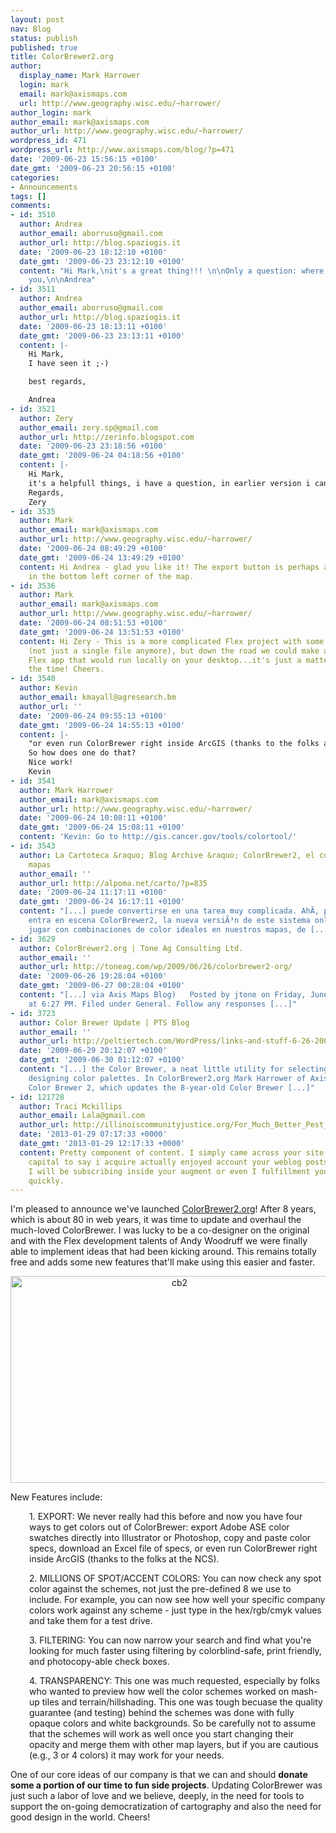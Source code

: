 ```yaml
---
layout: post
nav: Blog
status: publish
published: true
title: ColorBrewer2.org
author:
  display_name: Mark Harrower
  login: mark
  email: mark@axismaps.com
  url: http://www.geography.wisc.edu/~harrower/
author_login: mark
author_email: mark@axismaps.com
author_url: http://www.geography.wisc.edu/~harrower/
wordpress_id: 471
wordpress_url: http://www.axismaps.com/blog/?p=471
date: '2009-06-23 15:56:15 +0100'
date_gmt: '2009-06-23 20:56:15 +0100'
categories:
- Announcements
tags: []
comments:
- id: 3510
  author: Andrea
  author_email: aborruso@gmail.com
  author_url: http://blog.spaziogis.it
  date: '2009-06-23 18:12:10 +0100'
  date_gmt: '2009-06-23 23:12:10 +0100'
  content: "Hi Mark,\nit's a great thing!!! \n\nOnly a question: where is export button?\n\nThank
    you,\n\nAndrea"
- id: 3511
  author: Andrea
  author_email: aborruso@gmail.com
  author_url: http://blog.spaziogis.it
  date: '2009-06-23 18:13:11 +0100'
  date_gmt: '2009-06-23 23:13:11 +0100'
  content: |-
    Hi Mark,
    I have seen it ;-)

    best regards,

    Andrea
- id: 3521
  author: Zery
  author_email: zery.sp@gmail.com
  author_url: http://zerinfo.blogspot.com
  date: '2009-06-23 23:18:56 +0100'
  date_gmt: '2009-06-24 04:18:56 +0100'
  content: |-
    Hi Mark,
    it's a helpfull things, i have a question, in earlier version i can download the swf file so i can use it offline, is there a way in this version i can use it offline to??
    Regards,
    Zery
- id: 3535
  author: Mark
  author_email: mark@axismaps.com
  author_url: http://www.geography.wisc.edu/~harrower/
  date: '2009-06-24 08:49:29 +0100'
  date_gmt: '2009-06-24 13:49:29 +0100'
  content: Hi Andrea - glad you like it! The export button is perhaps a bit hidden...it's
    in the bottom left corner of the map.
- id: 3536
  author: Mark
  author_email: mark@axismaps.com
  author_url: http://www.geography.wisc.edu/~harrower/
  date: '2009-06-24 08:51:53 +0100'
  date_gmt: '2009-06-24 13:51:53 +0100'
  content: Hi Zery - This is a more complicated Flex project with some server interactions
    (not just a single file anymore), but down the road we could make a stand-alone
    Flex app that would run locally on your desktop...it's just a matter of finding
    the time! Cheers.
- id: 3540
  author: Kevin
  author_email: kmayall@agresearch.bm
  author_url: ''
  date: '2009-06-24 09:55:13 +0100'
  date_gmt: '2009-06-24 14:55:13 +0100'
  content: |-
    "or even run ColorBrewer right inside ArcGIS (thanks to the folks at the NCS)"
    So how does one do that?
    Nice work!
    Kevin
- id: 3541
  author: Mark Harrower
  author_email: mark@axismaps.com
  author_url: http://www.geography.wisc.edu/~harrower/
  date: '2009-06-24 10:08:11 +0100'
  date_gmt: '2009-06-24 15:08:11 +0100'
  content: 'Kevin: Go to http://gis.cancer.gov/tools/colortool/'
- id: 3543
  author: La Cartoteca &raquo; Blog Archive &raquo; ColorBrewer2, el color de los
    mapas
  author_email: ''
  author_url: http://alpoma.net/carto/?p=835
  date: '2009-06-24 11:17:11 +0100'
  date_gmt: '2009-06-24 16:17:11 +0100'
  content: "[...] puede convertirse en una tarea muy complicada. AhÃ­, precisamente,
    entra en escena ColorBrewer2, la nueva versiÃ³n de este sistema online que facilita
    jugar con combinaciones de color ideales en nuestros mapas, de [...]"
- id: 3629
  author: ColorBrewer2.org | Tone Ag Consulting Ltd.
  author_email: ''
  author_url: http://toneag.com/wp/2009/06/26/colorbrewer2-org/
  date: '2009-06-26 19:28:04 +0100'
  date_gmt: '2009-06-27 00:28:04 +0100'
  content: "[...] via Axis Maps Blog)   Posted by jtone on Friday, June 26, 2009,
    at 6:27 PM. Filed under General. Follow any responses [...]"
- id: 3723
  author: Color Brewer Update | PTS Blog
  author_email: ''
  author_url: http://peltiertech.com/WordPress/links-and-stuff-6-26-2009/
  date: '2009-06-29 20:12:07 +0100'
  date_gmt: '2009-06-30 01:12:07 +0100'
  content: "[...] the Color Brewer, a neat little utility for selecting colors and
    designing color palettes. In ColorBrewer2.org Mark Harrower of Axis Maps announced
    Color Brewer 2, which updates the 8-year-old Color Brewer [...]"
- id: 121728
  author: Traci Mckillips
  author_email: Lala@gmail.com
  author_url: http://illinoiscommunityjustice.org/For_Much_Better_Pest_Handle,_Consider_Our_Advice
  date: '2013-01-29 07:17:33 +0000'
  date_gmt: '2013-01-29 12:17:33 +0000'
  content: Pretty component of content. I simply came across your site also in accession
    capital to say i acquire actually enjoyed account your weblog posts. In any manner
    I will be subscribing inside your augment or even I fulfillment you access consistently
    quickly.
---
```

<p>I'm pleased to announce we've launched <a href="http://ColorBrewer2.org">ColorBrewer2.org</a>! After 8 years, which is about 80 in web years, it was time to update and overhaul the much-loved ColorBrewer. I was lucky to be a co-designer on the original and with the Flex development talents of Andy Woodruff we were finally able to implement ideas that had been kicking around. This remains totally free and adds some new features that'll make using this easier and faster.</p>
<p style="text-align: center;"><img class="aligncenter size-full wp-image-472" title="cb2" src="{{ site.baseurl }}/media/posts/2009/06/cb2.png" alt="cb2" width="525" height="331" /></p>
<!--break-->
<p>New Features include:</p>
<p style="padding-left: 30px;">1. EXPORT: We never really had this before and now you have four ways to get colors out of ColorBrewer: export Adobe ASE color swatches directly into Illustrator or Photoshop, copy and paste color specs, download an Excel file of specs, or even run ColorBrewer right inside ArcGIS (thanks to the folks at the NCS).</p>
<p style="padding-left: 30px;">2. MILLIONS OF SPOT/ACCENT COLORS: You can now check any spot color against the schemes, not just the pre-defined 8 we use to include. For example, you can now see how well your specific company colors work against any scheme - just type in the hex/rgb/cmyk values and take them for a test drive.</p>
<p style="padding-left: 30px;">3. FILTERING: You can now narrow your search and find what you're looking for much faster using filtering by colorblind-safe, print friendly, and photocopy-able check boxes.</p>
<p style="padding-left: 30px;">4. TRANSPARENCY: This one was much requested, especially by folks who wanted to preview how well the color schemes worked on mash-up tiles and terrain/hillshading. This one was tough becuase the quality guarantee (and testing) behind the schemes was done with fully opaque colors and white backgrounds. So be carefully not to assume that the schemes will work as well once you start changing their opacity and merge them with other map layers, but if you are cautious (e.g., 3 or 4 colors) it may work for your needs.</p>
<p>One of our core ideas of our company is that we can and should <strong>donate some a portion of our time to fun side pr<span style="font-weight: normal;"><strong>ojects</strong>. Updating ColorBrewer was just such a labor of love and we believe, deeply, in the need for tools to support the on-going democratization of cartography and also the need for good design in the world. Cheers!</span></strong></p>
